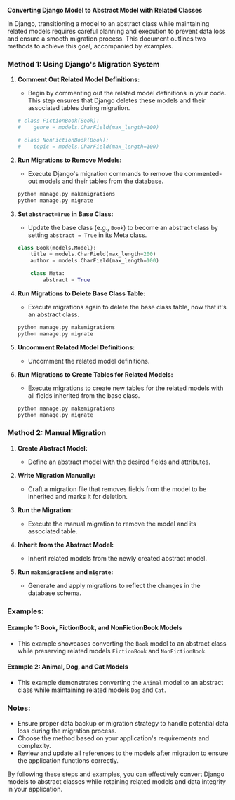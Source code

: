 **Converting Django Model to Abstract Model with Related Classes**

In Django, transitioning a model to an abstract class while maintaining related models requires careful planning and execution to prevent data loss and ensure a smooth migration process. This document outlines two methods to achieve this goal, accompanied by examples.

### Method 1: Using Django's Migration System

1. **Comment Out Related Model Definitions:**
   - Begin by commenting out the related model definitions in your code. This step ensures that Django deletes these models and their associated tables during migration.

   ```python
   # class FictionBook(Book):
   #    genre = models.CharField(max_length=100)

   # class NonFictionBook(Book):
   #    topic = models.CharField(max_length=100)
   ```

2. **Run Migrations to Remove Models:**
   - Execute Django's migration commands to remove the commented-out models and their tables from the database.

   ```bash
   python manage.py makemigrations
   python manage.py migrate
   ```

3. **Set `abstract=True` in Base Class:**
   - Update the base class (e.g., `Book`) to become an abstract class by setting `abstract = True` in its Meta class.

   ```python
   class Book(models.Model):
       title = models.CharField(max_length=200)
       author = models.CharField(max_length=100)

       class Meta:
           abstract = True
   ```

4. **Run Migrations to Delete Base Class Table:**
   - Execute migrations again to delete the base class table, now that it's an abstract class.

   ```bash
   python manage.py makemigrations
   python manage.py migrate
   ```

5. **Uncomment Related Model Definitions:**
   - Uncomment the related model definitions.

6. **Run Migrations to Create Tables for Related Models:**
   - Execute migrations to create new tables for the related models with all fields inherited from the base class.

   ```bash
   python manage.py makemigrations
   python manage.py migrate
   ```

### Method 2: Manual Migration

1. **Create Abstract Model:**
   - Define an abstract model with the desired fields and attributes.

2. **Write Migration Manually:**
   - Craft a migration file that removes fields from the model to be inherited and marks it for deletion.

3. **Run the Migration:**
   - Execute the manual migration to remove the model and its associated table.

4. **Inherit from the Abstract Model:**
   - Inherit related models from the newly created abstract model.

5. **Run `makemigrations` and `migrate`:**
   - Generate and apply migrations to reflect the changes in the database schema.

### Examples:

#### Example 1: Book, FictionBook, and NonFictionBook Models

- This example showcases converting the `Book` model to an abstract class while preserving related models `FictionBook` and `NonFictionBook`.

#### Example 2: Animal, Dog, and Cat Models

- This example demonstrates converting the `Animal` model to an abstract class while maintaining related models `Dog` and `Cat`.

### Notes:

- Ensure proper data backup or migration strategy to handle potential data loss during the migration process.
- Choose the method based on your application's requirements and complexity.
- Review and update all references to the models after migration to ensure the application functions correctly.

By following these steps and examples, you can effectively convert Django models to abstract classes while retaining related models and data integrity in your application.
